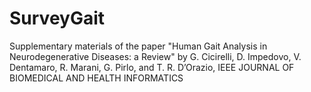 # SurveyGait
Supplementary materials of the paper "Human Gait Analysis in Neurodegenerative Diseases: a Review" by G. Cicirelli, D. Impedovo, V. Dentamaro, R. Marani, G. Pirlo, and T. R. D’Orazio, IEEE JOURNAL OF BIOMEDICAL AND HEALTH INFORMATICS
